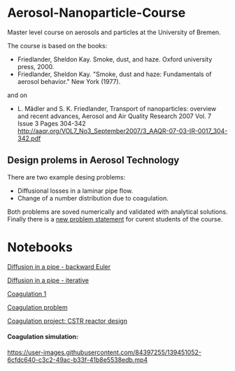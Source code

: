 # Aerosol-Nanoparticle-Course
Master level course on aerosols and particles at the University of Bremen.

The course is based on the books:

- Friedlander, Sheldon Kay. Smoke, dust, and haze. Oxford university press, 2000.
- Friedlander, Sheldon Kay. "Smoke, dust and haze: Fundamentals of aerosol behavior." New York (1977).

and on

- L. Mädler and S. K. Friedlander, Transport of nanoparticles: overview and recent advances, Aerosol and Air Quality Research 2007 Vol. 7 Issue 3 Pages 304-342
http://aaqr.org/VOL7_No3_September2007/3_AAQR-07-03-IR-0017_304-342.pdf

## Design prolems in Aerosol Technology

There are two example desing problems: 
- Diffusional losses in a laminar pipe flow. 
- Change of a number distribution due to coagulation. 

Both problems are soved numerically and validated with analytical solutions. Finally there is a [new problem statement](https://github.com/Leibniz-IWT/Aerosol-Nanoparticle-Course/blob/main/Coagulation%203%20(Project).ipynb) for curent students of the course. 

# Notebooks

[Diffusion in a pipe - backward Euler](Diffusion_tube_backward_euler.ipynb)

[Diffusion in a pipe - iterative](Diffusion_tube_upwind_central.ipynb)

[Coagulation 1](Coagulation_lm1.ipynb)

[Coagulation problem](Coagulation_lm1.ipynb)

[Coagulation project: CSTR reactor design](https://github.com/Leibniz-IWT/Aerosol-Nanoparticle-Course/blob/main/Coagulation%203%20(Project).ipynb)

#### Coagulation simulation:

https://user-images.githubusercontent.com/84397255/139451052-6cfdc640-c3c2-49ac-b33f-41b8e5538edb.mp4





